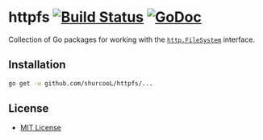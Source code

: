 # httpfs [![Build Status](https://travis-ci.org/shurcooL/httpfs.svg?branch=master)](https://travis-ci.org/shurcooL/httpfs) [![GoDoc](https://godoc.org/github.com/shurcooL/httpfs?status.svg)](https://godoc.org/github.com/shurcooL/httpfs)

Collection of Go packages for working with the [`http.FileSystem`](https://godoc.org/net/http#FileSystem) interface.

Installation
------------

```bash
go get -u github.com/shurcooL/httpfs/...
```

License
-------

-	[MIT License](https://opensource.org/licenses/mit-license.php)
